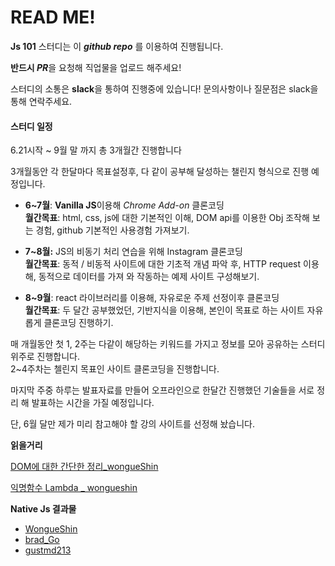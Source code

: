 <h1>READ ME!</h1>

<p><b>Js 101</b> 스터디는 이 <i><b>github repo</b></i> 를 이용하여 진행됩니다.</p>

<b>반드시 <i>PR</i></b>을 요청해 직업물을 업로드 해주세요!

스터디의 소통은 <b>slack</b>을 통하여 진행중에 있습니다! 문의사항이나 질문점은 slack을 통해 연락주세요.





<h4>스터디 일정</h4>

6.21시작 ~ 9월 말 까지 총 3개월간 진행합니다

3개월동안 각 한달마다 목표설정후, 다 같이 공부해 달성하는 챌린지 형식으로 진행 예정입니다.



* <b>6~7월</b>: <b>Vanilla JS</b>이용해 <i>Chrome Add-on</i> 클론코딩<br/><b>월간목표</b>:  html, css, js에 대한 기본적인 이해, DOM api를 이용한 Obj 조작해 보는 경험, github 기본적인 사용경험 가져보기.

* <b>7~8월:</b> JS의 비동기 처리 연습을 위해 Instagram 클론코딩<br/><b>월간목표</b>: 동적 / 비동적 사이트에 대한 기초적 개념 파악 후, HTTP request 이용해, 동적으로 데이터를 가져 와 작동하는 예제 사이트 구성해보기.

* <b>8~9월</b>: react 라이브러리를 이용해, 자유로운 주제 선정이후 클론코딩 <br/><b>월간목표</b>: 두 달간 공부했었던, 기반지식을 이용해, 본인이 목표로 하는 사이트 자유롭게 클론코딩 진행하기.

매 개월동안 첫 1, 2주는 다같이 해당하는 키워드를 가지고 정보를 모아 공유하는 스터디 위주로 진행합니다.<br/>2~4주차는 첼린지 목표인 사이트 클론코딩을 진행합니다.

마지막 주중 하루는 발표자료를 만들어 오프라인으로 한달간 진행했던 기술들을 서로 정리 해 발표하는 시간을 가질 예정입니다. 

단, 6월 달만 제가 미리 참고해야 할 강의 사이트를 선정해 놨습니다.



<b>읽을거리</b>

[DOM에 대한 간단한 정리_wongueShin](./literature/WongueShin/DOM.md)

[익명함수 Lambda _ wongueshin](./literature/WongueShin/익명함수_Lambda.md)



<b>Native Js 결과물</b>
* [WongueShin](https://wongueshin.github.io/JsStudy/nativeJS/WongueShin/)
* [brad_Go](https://brad-go.github.io/JsStudy/nativeJS/brad_Go/momentum)
* [gustmd213](https://gustmd213.github.io/JsStudy/nativeJS/gustmd213/momentum/)
